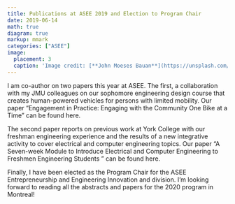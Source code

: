 ```yaml
---
title: Publications at ASEE 2019 and Election to Program Chair
date: 2019-06-14
math: true
diagram: true
markup: mmark
categories: ["ASEE"]
image:
  placement: 3
  caption: 'Image credit: [**John Moeses Bauan**](https://unsplash.com/photos/OGZtQF8iC0g)'
---
```


I am co-author on two papers this year at ASEE. The first, a collaboration with my JMU colleagues on our sophomore engineering design course that creates human-powered vehicles for persons with limited mobility. Our paper “Engagement in Practice: Engaging with the Community One Bike at a Time” can be found here.

The second paper reports on previous work at York College with our freshman engineering experience and the results of a new integrative activity to cover electrical and computer engineering topics. Our paper “A Seven-week Module to Introduce Electrical and Computer Engineering to Freshmen Engineering Students ” can be found here.

Finally, I have been elected as the Program Chair for the ASEE 
Entrepreneurship and Engineering Innovation and division. I’m looking forward to reading all the abstracts and papers for the 2020 program in Montreal!